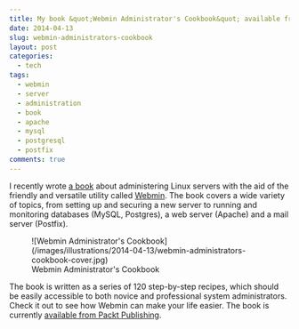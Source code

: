 ```yaml
---
title: My book &quot;Webmin Administrator's Cookbook&quot; available from Packt
date: 2014-04-13
slug: webmin-administrators-cookbook
layout: post
categories:
  - tech
tags:
  - webmin
  - server
  - administration
  - book
  - apache
  - mysql
  - postgresql
  - postfix
comments: true
---
```


I recently wrote [a book][cookbook] about administering Linux servers with the aid of the friendly 
and versatile utility called [Webmin][webmin]. The book covers a wide variety of topics, 
from setting up and securing a new server to running and monitoring databases (MySQL, Postgres), 
a web server (Apache) and a mail server (Postfix).

<figure markdown="span">
  ![Webmin Administrator's Cookbook](/images/illustrations/2014-04-13/webmin-administrators-cookbook-cover.jpg)
  <figcaption>Webmin Administrator's Cookbook</figcaption>
</figure>

<!--more-->

The book is written as a series of 120 step-by-step recipes, which should be easily accessible to both novice and 
professional system administrators. Check it out to see how Webmin can make your life easier. 
The book is currently [available from Packt Publishing][cookbook].


[webmin]: http://webmin.com "Webmin - web-based GUI for Unix system administration"
[cookbook]: https://www.packtpub.com/en-us/product/webmin-administrators-cookbook-9781849515849 "Webmin Administrator's Cookbook by Michał Karzyński"